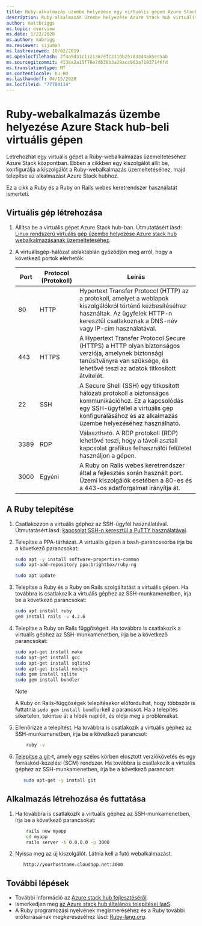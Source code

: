 ```yaml
---
title: Ruby-alkalmazás üzembe helyezése egy virtuális gépen Azure Stack hub-ban
description: Ruby-alkalmazás üzembe helyezése Azure Stack hub virtuális gépén.
author: mattbriggs
ms.topic: overview
ms.date: 1/22/2020
ms.author: mabrigg
ms.reviewer: sijuman
ms.lastreviewed: 10/02/2019
ms.openlocfilehash: 2f4a9d31c1121387efc2310b25703344a85ea5ab
ms.sourcegitcommit: 4138a2a15f78e7db38b3a29acc963a71937146fd
ms.translationtype: MT
ms.contentlocale: hu-HU
ms.lasthandoff: 04/15/2020
ms.locfileid: "77704114"
---
```

# <a name="deploy-a-ruby-web-app-to-a-vm-in-azure-stack-hub"></a>Ruby-webalkalmazás üzembe helyezése Azure Stack hub-beli virtuális gépen

Létrehozhat egy virtuális gépet a Ruby-webalkalmazás üzemeltetéséhez Azure Stack központban. Ebben a cikkben egy kiszolgálót állít be, konfigurálja a kiszolgálót a Ruby-webalkalmazás üzemeltetéséhez, majd telepítse az alkalmazást Azure Stack hubhoz.

Ez a cikk a Ruby és a Ruby on Rails webes keretrendszer használatát ismerteti.

## <a name="create-a-vm"></a>Virtuális gép létrehozása

1. Állítsa be a virtuális gépet Azure Stack hub-ban. Útmutatásért lásd: [Linux rendszerű virtuális gép üzembe helyezése Azure stack hub webalkalmazásának üzemeltetéséhez](azure-stack-dev-start-howto-deploy-linux.md).

2. A virtuálisgép-hálózat ablaktáblán győződjön meg arról, hogy a következő portok elérhetők:

    | Port | Protocol (Protokoll) | Leírás |
    | --- | --- | --- |
    | 80 | HTTP | Hypertext Transfer Protocol (HTTP) az a protokoll, amelyet a weblapok kiszolgálókról történő kézbesítéséhez használtak. Az ügyfelek HTTP-n keresztül csatlakoznak a DNS-név vagy IP-cím használatával. |
    | 443 | HTTPS | A Hypertext Transfer Protocol Secure (HTTPS) a HTTP olyan biztonságos verziója, amelynek biztonsági tanúsítványra van szüksége, és lehetővé teszi az adatok titkosított átvitelét. |
    | 22 | SSH | A Secure Shell (SSH) egy titkosított hálózati protokoll a biztonságos kommunikációhoz. Ez a kapcsolódás egy SSH-ügyféllel a virtuális gép konfigurálásához és az alkalmazás üzembe helyezéséhez használható. |
    | 3389 | RDP | Választható. A RDP protokoll (RDP) lehetővé teszi, hogy a távoli asztali kapcsolat grafikus felhasználói felületet használjon a gépen.   |
    | 3000 | Egyéni | A Ruby on Rails webes keretrendszer által a fejlesztés során használt port. Üzemi kiszolgálók esetében a 80-es és a 443-os adatforgalmat irányítja át. |

## <a name="install-ruby"></a>A Ruby telepítése

1. Csatlakozzon a virtuális géphez az SSH-ügyfél használatával. Útmutatásért lásd: [kapcsolat SSH-n keresztül a PuTTY használatával](azure-stack-dev-start-howto-ssh-public-key.md#connect-with-ssh-by-using-putty).

1. Telepítse a PPA-tárházat. A virtuális gépen a bash-parancssorba írja be a következő parancsokat:

    ```bash  
    sudo apt -y install software-properties-common
    sudo apt-add-repository ppa:brightbox/ruby-ng

    sudo apt update
    ```

2. Telepítse a Ruby és a Ruby on Rails szolgáltatást a virtuális gépen. Ha továbbra is csatlakozik a virtuális géphez az SSH-munkamenetben, írja be a következő parancsokat:

    ```bash  
    sudo apt install ruby
    gem install rails -v 4.2.6
    ```

3. Telepítse a Ruby on Rails függőségeit. Ha továbbra is csatlakozik a virtuális géphez az SSH-munkamenetben, írja be a következő parancsokat:

    ```bash  
    sudo apt-get install make
    sudo apt-get install gcc
    sudo apt-get install sqlite3
    sudo apt-get install nodejs
    sudo gem install sqlite
    sudo gem install bundler
    ```

    > [!Note]  
    > A Ruby on Rails-függőségek telepítésekor előfordulhat, hogy többször is futtatnia `sudo gem install bundler`kell a parancsot. Ha a telepítés sikertelen, tekintse át a hibák naplóit, és oldja meg a problémákat.

4. Ellenőrizze a telepítést. Ha továbbra is csatlakozik a virtuális géphez az SSH-munkamenetben, írja be a következő parancsot:

    ```bash  
        ruby -v
    ```

3. [Telepítse a git](https://git-scm.com)-t, amely egy széles körben elosztott verziókövetés és egy forráskód-kezelési (SCM) rendszer. Ha továbbra is csatlakozik a virtuális géphez az SSH-munkamenetben, írja be a következő parancsot:

    ```bash  
       sudo apt-get -y install git
    ```

## <a name="create-and-run-an-app"></a>Alkalmazás létrehozása és futtatása

1. Ha továbbra is csatlakozik a virtuális géphez az SSH-munkamenetben, írja be a következő parancsokat:

    ```bash
        rails new myapp
        cd myapp
        rails server -b 0.0.0.0 -p 3000
    ```

2. Nyissa meg az új kiszolgálót. Látnia kell a futó webalkalmazást.

    ```HTTP  
       http://yourhostname.cloudapp.net:3000
    ```

## <a name="next-steps"></a>További lépések

- További információ az [Azure stack hub fejlesztéséről](azure-stack-dev-start.md).
- Ismerkedjen meg [az Azure stack hub általános telepítései IaaS](azure-stack-dev-start-deploy-app.md).
- A Ruby programozási nyelvének megismeréséhez és a Ruby további erőforrásainak megkereséséhez lásd: [Ruby-lang.org](https://www.ruby-lang.org).
